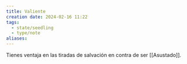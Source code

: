 ```yaml
---
title: Valiente
creation date: 2024-02-16 11:22
tags:
  - state/seedling
  - type/note
aliases:
---
```

Tienes ventaja en las tiradas de salvación en contra de ser [[Asustado]].
